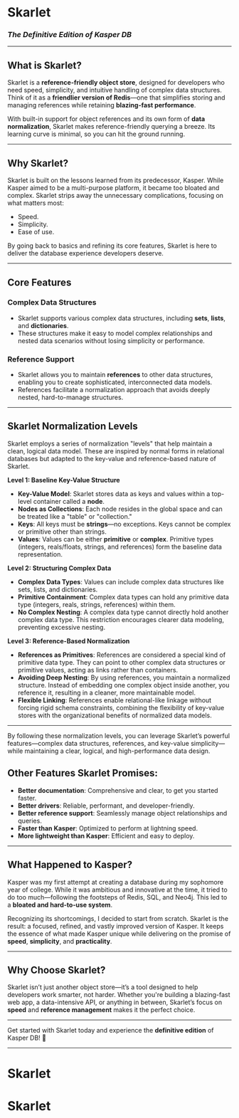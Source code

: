 # **Skarlet**
### *The Definitive Edition of Kasper DB*

---

## **What is Skarlet?**

Skarlet is a **reference-friendly object store**, designed for developers who need speed, simplicity, and intuitive handling of complex data structures. Think of it as a **friendlier version of Redis**—one that simplifies storing and managing references while retaining **blazing-fast performance**.

With built-in support for object references and its own form of **data normalization**, Skarlet makes reference-friendly querying a breeze. Its learning curve is minimal, so you can hit the ground running.

---

## **Why Skarlet?**

Skarlet is built on the lessons learned from its predecessor, Kasper. While Kasper aimed to be a multi-purpose platform, it became too bloated and complex. Skarlet strips away the unnecessary complications, focusing on what matters most:

- Speed.
- Simplicity.
- Ease of use.

By going back to basics and refining its core features, Skarlet is here to deliver the database experience developers deserve.

---

## **Core Features**

### **Complex Data Structures**
- Skarlet supports various complex data structures, including **sets**, **lists**, and **dictionaries**.
- These structures make it easy to model complex relationships and nested data scenarios without losing simplicity or performance.

### **Reference Support**
- Skarlet allows you to maintain **references** to other data structures, enabling you to create sophisticated, interconnected data models.
- References facilitate a normalization approach that avoids deeply nested, hard-to-manage structures.

---

## **Skarlet Normalization Levels**

Skarlet employs a series of normalization "levels" that help maintain a clean, logical data model. These are inspired by normal forms in relational databases but adapted to the key-value and reference-based nature of Skarlet.

**Level 1: Baseline Key-Value Structure**
- **Key-Value Model**: Skarlet stores data as keys and values within a top-level container called a **node**.
- **Nodes as Collections**: Each node resides in the global space and can be treated like a "table" or "collection."
- **Keys**: All keys must be **strings**—no exceptions. Keys cannot be complex or primitive other than strings.
- **Values**: Values can be either **primitive** or **complex**. Primitive types (integers, reals/floats, strings, and references) form the baseline data representation.

**Level 2: Structuring Complex Data**
- **Complex Data Types**: Values can include complex data structures like sets, lists, and dictionaries.
- **Primitive Containment**: Complex data types can hold any primitive data type (integers, reals, strings, references) within them.
- **No Complex Nesting**: A complex data type cannot directly hold another complex data type. This restriction encourages clearer data modeling, preventing excessive nesting.

**Level 3: Reference-Based Normalization**
- **References as Primitives**: References are considered a special kind of primitive data type. They can point to other complex data structures or primitive values, acting as links rather than containers.
- **Avoiding Deep Nesting**: By using references, you maintain a normalized structure. Instead of embedding one complex object inside another, you reference it, resulting in a cleaner, more maintainable model.
- **Flexible Linking**: References enable relational-like linkage without forcing rigid schema constraints, combining the flexibility of key-value stores with the organizational benefits of normalized data models.

---

By following these normalization levels, you can leverage Skarlet’s powerful features—complex data structures, references, and key-value simplicity—while maintaining a clear, logical, and high-performance data design.

## **Other Features Skarlet Promises**:
- **Better documentation**: Comprehensive and clear, to get you started faster.
- **Better drivers**: Reliable, performant, and developer-friendly.
- **Better reference support**: Seamlessly manage object relationships and queries.
- **Faster than Kasper**: Optimized to perform at lightning speed.
- **More lightweight than Kasper**: Efficient and easy to deploy.

---

## **What Happened to Kasper?**

Kasper was my first attempt at creating a database during my sophomore year of college. While it was ambitious and innovative at the time, it tried to do too much—following the footsteps of Redis, SQL, and Neo4j. This led to a **bloated and hard-to-use system**.

Recognizing its shortcomings, I decided to start from scratch. Skarlet is the result: a focused, refined, and vastly improved version of Kasper. It keeps the essence of what made Kasper unique while delivering on the promise of **speed**, **simplicity**, and **practicality**.

---

## **Why Choose Skarlet?**

Skarlet isn’t just another object store—it’s a tool designed to help developers work smarter, not harder. Whether you're building a blazing-fast web app, a data-intensive API, or anything in between, Skarlet’s focus on **speed** and **reference management** makes it the perfect choice.

---

Get started with Skarlet today and experience the **definitive edition** of Kasper DB! 🚀

--- 
# Skarlet
# Skarlet
